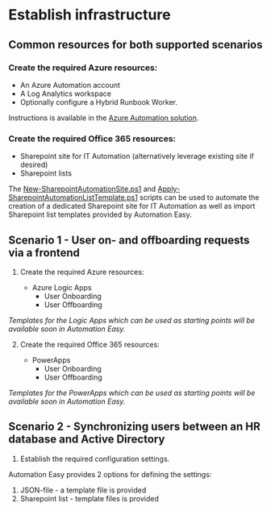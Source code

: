 ﻿# Establish infrastructure

## Common resources for both supported scenarios

### Create the required Azure resources:

- An Azure Automation account
- A Log Analytics workspace
- Optionally configure a Hybrid Runbook Worker.

Instructions is available in the [Azure Automation solution](/../../Features/Azure-Automation/04%20-%20installation.md).

### Create the required Office 365 resources:

- Sharepoint site for IT Automation (alternatively leverage existing site if desired)
- Sharepoint lists

The [New-SharepointAutomationSite.ps1](https://github.com/CrayonAS/AutomationEasy/blob/master/deploy/user-management/Office%20365/Sharepoint%20Online/New-SharepointAutomationSite.ps1) and [Apply-SharepointAutomationListTemplate.ps1](https://github.com/CrayonAS/AutomationEasy/blob/master/deploy/user-management/Office%20365/Sharepoint%20Online/Apply-SharepointAutomationListTemplate.ps1) scripts can be used to automate the creation of a dedicated Sharepoint site for IT Automation as well as import Sharepoint list templates provided by Automation Easy.

## Scenario 1 - User on- and offboarding requests via a frontend

1. Create the required Azure resources:

    - Azure Logic Apps
        - User Onboarding
        - User Offboarding

*Templates for the Logic Apps which can be used as starting points will be available soon in Automation Easy.*

2. Create the required Office 365 resources:

    - PowerApps
        - User Onboarding
        - User Offboarding

*Templates for the PowerApps which can be used as starting points will be available soon in Automation Easy.*

## Scenario 2 - Synchronizing users between an HR database and Active Directory

1) Establish the required configuration settings.

Automation Easy provides 2 options for defining the settings:

1) JSON-file - a template file is provided
2) Sharepoint list - template files is provided